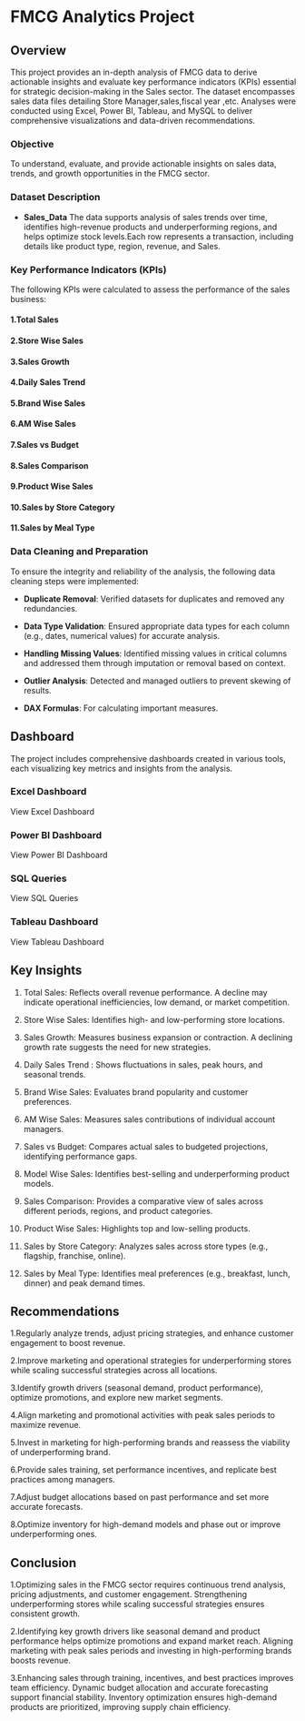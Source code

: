 # FMCG Analytics Project

## Overview
   This project provides an in-depth analysis of FMCG data to derive actionable insights and evaluate key performance indicators (KPIs) essential for strategic decision-making in the Sales sector. The dataset encompasses sales data files detailing Store Manager,sales,fiscal year ,etc. Analyses were conducted using Excel, Power BI, Tableau, and MySQL to deliver comprehensive visualizations and data-driven recommendations.

### Objective
To understand, evaluate, and provide actionable insights on sales data, trends, and growth opportunities in the FMCG sector.

### Dataset Description

- **Sales_Data**
   The data supports analysis of sales trends over time, identifies high-revenue products and underperforming regions, and helps optimize stock levels.Each row represents a transaction, including details like product type, region, revenue, and Sales.

### Key Performance Indicators (KPIs)
The following KPIs were calculated to assess the performance of the sales business:
#### 1.Total Sales
#### 2.Store Wise Sales
#### 3.Sales Growth
#### 4.Daily Sales Trend
#### 5.Brand Wise Sales
#### 6.AM Wise Sales
#### 7.Sales vs Budget
#### 8.Sales Comparison
#### 9.Product Wise Sales
#### 10.Sales by Store Category
#### 11.Sales by Meal Type

### Data Cleaning and Preparation
To ensure the integrity and reliability of the analysis, the following data cleaning steps were implemented:

- **Duplicate Removal**: Verified datasets for duplicates and removed any redundancies.

- **Data Type Validation**: Ensured appropriate data types for each column (e.g., dates, numerical values) for accurate analysis.
- **Handling Missing Values**: Identified missing values in critical columns and addressed them through imputation or removal based on context.
- **Outlier Analysis**: Detected and managed outliers to prevent skewing of results.
- **DAX Formulas**: For calculating important measures.

## Dashboard

The project includes comprehensive dashboards created in various tools, each visualizing key metrics and insights from the analysis.

### Excel Dashboard
View Excel Dashboard
### Power BI Dashboard
View Power BI Dashboard
### SQL Queries
View SQL Queries
### Tableau Dashboard
View Tableau Dashboard

## Key Insights

1. Total Sales: Reflects overall revenue performance. A decline may indicate operational inefficiencies, low demand, or market competition.
     
2. Store Wise Sales: Identifies high- and low-performing store locations.
     
3. Sales Growth: Measures business expansion or contraction. A declining growth rate suggests the need for new strategies. 

4. Daily Sales Trend : Shows fluctuations in sales, peak hours, and seasonal trends. 

5. Brand Wise Sales: Evaluates brand popularity and customer preferences.

6. AM Wise Sales: Measures sales contributions of individual account managers.

7. Sales vs Budget: Compares actual sales to budgeted projections, identifying performance gaps.

8. Model Wise Sales: Identifies best-selling and underperforming product models.

9. Sales Comparison: Provides a comparative view of sales across different periods, regions, and product categories.

10. Product Wise Sales: Highlights top and low-selling products.

11. Sales by Store Category: Analyzes sales across store types (e.g., flagship, franchise, online).

12. Sales by Meal Type: Identifies meal preferences (e.g., breakfast, lunch, dinner) and peak demand times.
    

## Recommendations

1.Regularly analyze trends, adjust pricing strategies, and enhance customer engagement to boost revenue.

2.Improve marketing and operational strategies for underperforming stores while  scaling successful strategies across all locations.

3.Identify growth drivers (seasonal demand, product performance), optimize promotions, and   explore new market segments.

4.Align marketing and promotional activities with peak sales periods to maximize revenue.

5.Invest in marketing for high-performing brands and reassess the viability of underperforming brand.

6.Provide sales training, set performance incentives, and replicate best practices among managers. 

7.Adjust budget allocations based on past performance and set more accurate forecasts.

8.Optimize inventory for high-demand models and phase out or improve underperforming ones.

## Conclusion

1.Optimizing sales in the FMCG sector requires continuous trend analysis, pricing adjustments, and customer engagement. Strengthening underperforming stores while scaling successful strategies ensures consistent growth.

2.Identifying key growth drivers like seasonal demand and product performance helps optimize promotions and expand market reach. Aligning marketing with peak sales periods and investing in high-performing brands boosts revenue.

3.Enhancing sales through training, incentives, and best practices improves team efficiency. Dynamic budget allocation and accurate forecasting support financial stability. Inventory optimization ensures high-demand products are prioritized, improving supply chain efficiency.


